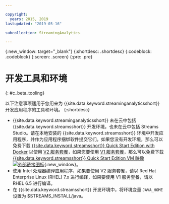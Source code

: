 ```yaml
---

copyright:
  years: 2015, 2019
lastupdated: "2019-05-16"

subcollection: StreamingAnalytics

---
```


<!-- Attribute definitions -->
{:new_window: target="_blank"}
{:shortdesc: .shortdesc}
{:codeblock: .codeblock}
{:screen: .screen}
{:pre: .pre}

# 开发工具和环境
{: #c_beta_tooling}


以下注意事项适用于您用来为 {{site.data.keyword.streaminganalyticsshort}} 开发应用程序的工具和环境。
{:shortdesc}


* {{site.data.keyword.streaminganalyticsshort}} 未在云中包括 {{site.data.keyword.streamsshort}} 开发环境，也未在云中包括 Streams Studio。请在本地安装的 {{site.data.keyword.streamsshort}} 环境中开发应用程序，并作为应用程序捆绑软件提交它们。如果您没有开发环境，那么可以免费下载 [{{site.data.keyword.streamsshort}} Quick Start Edition with Docker](https://www-01.ibm.com/marketing/iwm/iwm/web/preLogin.do?source=swg-ibmistvi) 以使用 [V2 服务套餐](/docs/services/StreamingAnalytics?topic=StreamingAnalytics-service_plans#service_plans)，如果您要使用 [V1 服务套餐](/docs/services/StreamingAnalytics?topic=StreamingAnalytics-service_plans#service_plans)，那么可以免费下载 [{{site.data.keyword.streamsshort}} Quick Start Edition VM 映像 ![外部链接图标](../../icons/launch-glyph.svg "外部链接图标")](http://ibmstreams.github.io/streamsx.documentation/docs/4.3/qse-intro/){:new_window}。
* 使用 Intel 处理器编译应用程序，如果要使用 V2 服务套餐，请以 Red Hat Enterprise Linux (RHEL) 7.x 进行编译，如果要使用 V1 服务套餐，请以 RHEL 6.5 进行编译。
* 在 {{site.data.keyword.streamsshort}} 开发环境中，将环境变量 `JAVA_HOME` 设置为 $STREAMS_INSTALL/java。
